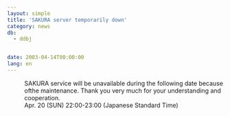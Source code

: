 ```yaml
---
layout: simple
title: 'SAKURA server temporarily down'
category: news
db:
  - ddbj


date: 2003-04-14T00:00:00
lang: en
---
```


<dd>SAKURA service will be unavailable during the following date because ofthe maintenance. Thank you very much for your understanding and cooperation.<br>
<dd>Apr. 20 (SUN) 22:00-23:00 (Japanese Standard Time)</dd>
</dd>
